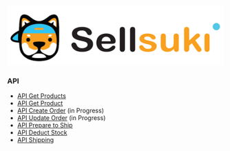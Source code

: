 ![](/assets/logo2.png)

### API

* [API Get Products](#)
* [API Get Product](#)
* [API Create Order](#)
  \(in Progress\)
* [API Update Order](#)
  \(in Progress\)
* [API Prepare to Ship](#)
* [API Deduct Stock](#)
* [API Shipping](#)

### 



